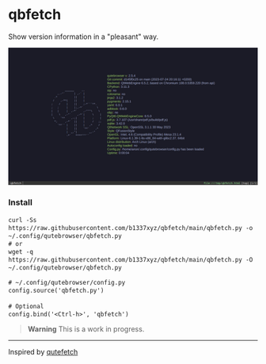 # qbfetch
Show version information in a "pleasant" way.

![preview](preview.jpg)

### Install
```
curl -Ss https://raw.githubusercontent.com/b1337xyz/qbfetch/main/qbfetch.py -o ~/.config/qutebrowser/qbfetch.py
# or
wget -q https://raw.githubusercontent.com/b1337xyz/qbfetch/main/qbfetch.py -O ~/.config/qutebrowser/qbfetch.py
```

```
# ~/.config/qutebrowser/config.py
config.source('qbfetch.py')

# Optional
config.bind('<Ctrl-h>', 'qbfetch')
```

> **Warning**
> This is a work in progress.

---
Inspired by [qutefetch](https://github.com/Dou2ble/qutefetch)
